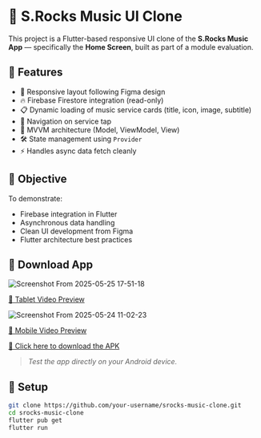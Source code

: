 # 🎵 S.Rocks Music UI Clone

This project is a Flutter-based responsive UI clone of the **S.Rocks Music App** — specifically the **Home Screen**, built as part of a module evaluation.

## 🚀 Features

- 🔄 Responsive layout following Figma design
- 🔥 Firebase Firestore integration (read-only)
- 📋 Dynamic loading of music service cards (title, icon, image, subtitle)
- 🧭 Navigation on service tap
- 🧱 MVVM architecture (Model, ViewModel, View)
- 🛠️ State management using `Provider`
- ⚡ Handles async data fetch cleanly

## 🎯 Objective

To demonstrate:
- Firebase integration in Flutter
- Asynchronous data handling
- Clean UI development from Figma
- Flutter architecture best practices

## 📲 Download App

![Screenshot From 2025-05-25 17-51-18](https://github.com/user-attachments/assets/b87bea4b-9939-47e5-a994-eb534756317f)


[🔗 Tablet Video Preview ](https://res.cloudinary.com/dpcqrofwh/video/upload/v1748177043/tablet_previewmp4_g0mof0.mp4)  


![Screenshot From 2025-05-24 11-02-23](https://github.com/user-attachments/assets/a6af236f-19e3-4508-9c72-635e177990e3)


[🔗 Mobile Video Preview ](https://res.cloudinary.com/dpcqrofwh/video/upload/v1748177061/mobile_preview_xy4om9.mp4)  


[🔗 Click here to download the APK](https://github.com/Deependrakashya/intern_assignment/releases/tag/releases)  
> _Test the app directly on your Android device._

## 🔧 Setup

```bash
git clone https://github.com/your-username/srocks-music-clone.git
cd srocks-music-clone
flutter pub get
flutter run

